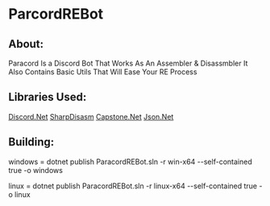 # ParcordREBot

About:
------
Paracord Is a Discord Bot That Works As An Assembler & Disassmbler It Also Contains Basic Utils That Will Ease Your RE Process

Libraries Used: 
---------------
[Discord.Net](https://github.com/discord-net/Discord.Net) [SharpDisasm](https://github.com/spazzarama/SharpDisasm) [Capstone.Net](https://github.com/9ee1/Capstone.NET) [Json.Net](https://www.newtonsoft.com/json)

Building:
---------

windows = dotnet publish ParacordREBot.sln -r win-x64 --self-contained true -o windows

linux = dotnet publish ParacordREBot.sln -r linux-x64 --self-contained true -o linux
